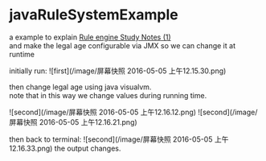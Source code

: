 # javaRuleSystemExample

a example to explain [Rule engine Study Notes (1)](http://arieling.github.io/Rule-engine-Studynote-1/)
</br>
and make the legal age configurable via JMX so we can change it at runtime

initially run:
![first](/image/屏幕快照 2016-05-05 上午12.15.30.png)

then change legal age using java visualvm.
</br>
note that in this way we change values during running time.

![second](/image/屏幕快照 2016-05-05 上午12.16.12.png)
![second](/image/屏幕快照 2016-05-05 上午12.16.21.png)

then back to terminal:
![second](/image/屏幕快照 2016-05-05 上午12.16.33.png)
the output changes.

